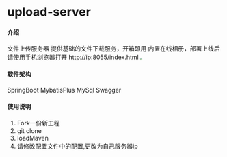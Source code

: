 # upload-server

#### 介绍
文件上传服务器
提供基础的文件下载服务，开箱即用
内置在线相册，部署上线后请使用手机浏览器打开 http://ip:8055/index.html
<img src="http://101.34.137.166:8055/common/upload1/download?name=79603a09-59ea-4d83-9e8b-b346f52a5f121728716461238_Screenshot_20241012_150039.jpg" style="zoom:30%;" />

#### 软件架构
SpringBoot
MybatisPlus
MySql
Swagger


#### 使用说明

1.  Fork一份新工程
2.  git clone
3.  loadMaven
4. 请修改配置文件中的配置,更改为自己服务器ip
